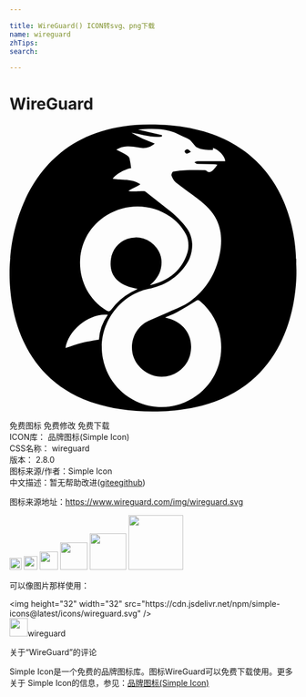 ```yaml
---

title: WireGuard() ICON转svg、png下载
name: wireguard
zhTips: 
search: 

---
```


# WireGuard  <small style="font-size: 60%;font-weight: 100"></small>

<div id="svg" class="svg-wrap">
<svg role="img" viewBox="0 0 24 24" xmlns="http://www.w3.org/2000/svg"><title>WireGuard icon</title><path d="M23.98 11.645S24.533 0 11.735 0C.418 0 .064 11.17.064 11.17S-1.6 24 11.997 24C25.04 24 23.98 11.645 23.98 11.645zM8.155 7.576c2.4-1.47 5.469-.571 6.618 1.638.218.419.246 1.063.108 1.503-.477 1.516-1.601 2.366-3.145 2.728.455-.39.817-.832.933-1.442a2.112 2.112 0 0 0-.364-1.677 2.14 2.14 0 0 0-2.465-.75c-.95.36-1.47 1.228-1.377 2.294.087.99.839 1.632 2.245 1.876-.21.111-.372.193-.53.281a5.113 5.113 0 0 0-1.644 1.43c-.143.192-.24.208-.458.075-2.827-1.729-3.009-6.067.078-7.956zM6.04 18.258c-.455.116-.895.286-1.359.438.227-1.532 2.021-2.943 3.539-2.782a3.91 3.91 0 0 0-.74 2.072c-.504.093-.98.155-1.44.272zM15.703 3.3c.448.017.898.01 1.347.02a2.324 2.324 0 0 1 .334.047 3.249 3.249 0 0 1-.34.434c-.16.15-.341.296-.573.069-.055-.055-.187-.042-.283-.044-.447-.005-.894-.02-1.34-.003a8.323 8.323 0 0 0-1.154.118c-.072.013-.178.25-.146.338.078.207.191.435.359.567.619.49 1.277.928 1.9 1.413.604.472 1.167.99 1.51 1.7.446.928.46 1.9.267 2.877-.322 1.63-1.147 2.98-2.483 3.962-.538.395-1.205.62-1.821.903-.543.25-1.1.465-1.644.712-.98.446-1.53 1.51-1.369 2.615.149 1.015 1.04 1.862 2.059 2.037 1.223.21 2.486-.586 2.785-1.83.336-1.397-.423-2.646-1.845-3.024l-.256-.066c.38-.17.708-.291 1.012-.458q.793-.437 1.558-.925c.15-.096.231-.096.36.014.977.846 1.56 1.898 1.724 3.187.27 2.135-.74 4.096-2.646 5.101-2.948 1.555-6.557-.215-7.208-3.484-.558-2.8 1.418-5.34 3.797-5.83 1.023-.211 1.958-.637 2.685-1.425.47-.508.697-.944.775-1.141a3.165 3.165 0 0 0 .217-1.158 2.71 2.71 0 0 0-.237-.992c-.248-.566-1.2-1.466-1.435-1.656l-2.24-1.754c-.079-.065-.168-.06-.36-.047-.23.016-.815.048-1.067-.018.204-.155.76-.38 1-.56-.726-.49-1.554-.314-2.315-.46.176-.328 1.046-.831 1.541-.888a7.323 7.323 0 0 0-.135-.822c-.03-.111-.154-.22-.263-.283-.262-.154-.541-.281-.843-.434a1.755 1.755 0 0 1 .906-.28 3.385 3.385 0 0 1 .908.088c.54.123.97.042 1.399-.324-.338-.136-.676-.26-1.003-.407a9.843 9.843 0 0 1-.942-.493c.85.118 1.671.437 2.54.32l.022-.118-2.018-.47c1.203-.11 2.323-.128 3.384.388.299.146.61.266.897.432.14.08.233.24.348.365.09.098.164.23.276.29.424.225.89.234 1.366.223l.01-.16c.479.15 1.017.702 1.017 1.105-.776 0-1.55-.003-2.325.004-.083 0-.165.061-.247.094.078.046.155.128.235.131z M14.703 2.153a.118.118 0 0 0-.016.19.179.179 0 0 0 .246.065c.075-.038.148-.078.238-.125-.072-.062-.13-.114-.19-.163-.106-.087-.193-.032-.278.033z"/></svg>
</div>
<detail full-name='wireguard'></detail>

<div class="detail-page">
<p>
<span><span class="badge-success badge">免费图标</span> <span class="badge-success badge">免费修改</span>  <span class="badge-success badge">免费下载</span> </span>
<br/>
<span>
ICON库：
<span class="badge-secondary badge">品牌图标(Simple Icon)</span> 
</span>
<br/>
<span>
CSS名称：
<span class="badge-secondary badge">wireguard</span> 
</span>

<br/>
<span>
版本：
<span class="badge-secondary badge">2.8.0</span> 
</span>
<br/>
<span>图标来源/作者：<span class="badge-light badge">Simple Icon</span></span> 
<br/>
<span class="zh-detail">中文描述：暂无<span class="help-link"><span>帮助改进</span>(<a href="https://gitee.com/liuwave/icon-helper/edit/master/json/brands/wireguard.json" target="_blank" rel="noopener noreferrer">gitee</a><a href="https://github.com/liuwave/icon-helper/edit/master/json/brands/wireguard.json" target="_blank" rel="noopener noreferrer">github</a></span>)</span><br/>
</p>
</div><div class="description description alert alert-light"><p>图标来源地址：<a href="https://www.wireguard.com/img/wireguard.svg" target="_blank" rel="noopener noreferrer">https://www.wireguard.com/img/wireguard.svg</a></p></div>
<div class="alert alert-dark">
<img height="21" width="21" src="https://cdn.jsdelivr.net/npm/simple-icons@latest/icons/wireguard.svg" />
<img height="24" width="24" src="https://cdn.jsdelivr.net/npm/simple-icons@latest/icons/wireguard.svg" />
<img height="32" width="32" src="https://cdn.jsdelivr.net/npm/simple-icons@latest/icons/wireguard.svg" />
<img height="48" width="48" src="https://cdn.jsdelivr.net/npm/simple-icons@latest/icons/wireguard.svg" />
<img height="64" width="64" src="https://cdn.jsdelivr.net/npm/simple-icons@latest/icons/wireguard.svg" />
<img height="96" width="96" src="https://cdn.jsdelivr.net/npm/simple-icons@latest/icons/wireguard.svg" />

</div>
<div>
  <p>可以像图片那样使用：    
  </p>
  <div class="alert alert-primary" style="font-size: 14px">
    &lt;img height="32" width="32" src="https://cdn.jsdelivr.net/npm/simple-icons@latest/icons/wireguard.svg" /&gt;
    <copy-btn content='<img height="32" width="32" src="https://cdn.jsdelivr.net/npm/simple-icons@latest/icons/wireguard.svg" />'></copy-btn>
  </div>
  <div class="alert alert-secondary">
    <img height="32" width="32" src="https://cdn.jsdelivr.net/npm/simple-icons@latest/icons/wireguard.svg" />wireguard
    <copy-btn content="wireguard" btn-title="复制图标名称"></copy-btn>
  </div>
</div>

<Vssue title="关于“WireGuard”的评论" >关于“WireGuard”的评论</Vssue>


<div><p>Simple Icon是一个免费的品牌图标库。图标WireGuard可以免费下载使用。更多关于  Simple Icon的信息，参见：<a target="_blank" href="https://iconhelper.cn/brands.html">品牌图标(Simple Icon)</a>
</p></div>
